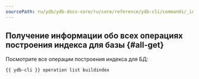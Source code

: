 ```yaml
---
sourcePath: ru/ydb/ydb-docs-core/ru/core/reference/ydb-cli/commands/_includes/operations-index/all-get.md
---
```

## Получение информации обо всех операциях построения индекса для базы {#all-get}

Посмотрите все операции построения индекса для БД:

```bash
{{ ydb-cli }} operation list buildindex
```
